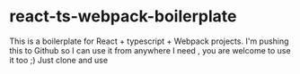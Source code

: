 # react-ts-webpack-boilerplate
This is a boilerplate for React + typescript + Webpack projects. I'm pushing this to Github so I can use it from anywhere I need , you are welcome to use it too ;)
Just clone and use

